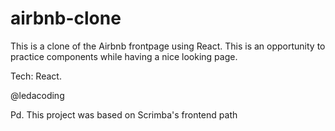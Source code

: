 # airbnb-clone

This is a clone of the Airbnb frontpage using React. This is an opportunity to practice components while having a nice looking page.

Tech: React.

@ledacoding

Pd. This project was based on Scrimba's frontend path
